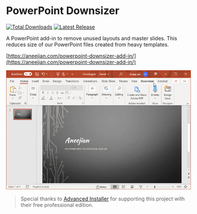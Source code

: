 # PowerPoint Downsizer

[![Total Downloads](https://img.shields.io/github/downloads/kannansuresh/PowerPoint-Downsizer-Add-In/total.svg?style=for-the-badge)](https://aneejian.com/powerpoint-downsizer-add-in/#download) [![Latest Release](https://img.shields.io/github/release/kannansuresh/PowerPoint-Downsizer-Add-In.svg?style=for-the-badge)](https://github.com/kannansuresh/PowerPoint-Downsizer-Add-In/releases/latest)

A PowerPoint add-in to remove unused layouts and master slides. This reduces size of our PowerPoint files created from heavy templates.

[https://aneejian.com/powerpoint-downsizer-add-in/](https://aneejian.com/powerpoint-downsizer-add-in/)

<p align="center">
  <img src="assets/powerpoint-downsizer-add-in-from-tab.gif">
</p>

> Special thanks to [Advanced Installer] for supporting this project with their free professional edition.

[Advanced Installer]: https://www.advancedinstaller.com/
